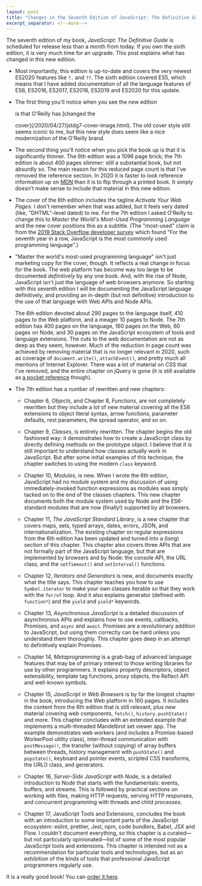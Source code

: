 ```yaml
---
layout: post
title: "Changes in the Seventh Edition of JavaScript: The Definitive Guide"
excerpt_separator: <!--more-->
---
```


The seventh edition of my book, _JavaScript: The Definitive Guide_ is
scheduled for release less than a month from today. If you own the
sixth edition, it is very much time for an upgrade. This post explains
what has changed in this new edition.

- Most importantly, this edition is up-to-date and covers the very
  newest ES2020 features like `?.` and `??`. The sixth edition covered
  ES5, which means that I have added documentation of all the language
  features of ES6, ES2016, ES2017, ES2018, ES2019 and ES2020 for this
  update.

- The first thing you'll notice when you see the new edition
  <!--more--> is that O'Reilly has [changed the
  cover](/2020/04/27/jstdg7-cover-image.html). The old cover style
  still seems iconic to me, but this new style does seem like a nice
  modernization of the O'Reilly brand.

- The second thing you'll notice when you pick the book up is that it
  is significantly thinner. The 6th edition was a 1096 page brick; the
  7th edition is about 400 pages slimmer: still a substantial book,
  but not absurdly so. The main reason for this reduced page count is
  that I've removed the reference section. In 2020 it is faster to
  look reference information up on
  [MDN](https://developer.mozilla.org) than it is to flip through a
  printed book. It simply doesn't make sense to include that material
  in this new edition.

- The cover of the 6th edition includes the tagline _Activate Your Web
  Pages_. I don't remember when that was added, but it feels very
  dated (like, "DHTML"-level dated) to me. For the 7th edition I asked
  O'Reilly to change this to _Master the World's Most-Used Programming
  Language_ and the new cover positions this as a subtitle. (The
  "most-used" claim is from the [2019 Stack Overflow developer
  survey](https://insights.stackoverflow.com/survey/2019#technology)
  which found "For the seventh year in a row, JavaScript is the most
  commonly used programming language".)

- "Master the world's most-used programming language" isn't just
  marketing copy for the cover, though. It reflects a real change in
  focus for the book. The web platform has become way too large to be
  documented _definitively_ by any one book. And, with the rise of
  Node, JavaScript isn't just the language of web browsers anymore. So
  starting with this seventh edition I will be documenting the
  JavaScript language definitively, and providing an in-depth (but not
  definitive) introduction to the use of that language with Web APIs
  and Node APIs.

  The 6th edition devoted about 290 pages to the language itself, 410
  pages to the Web platform, and a meager 10 pages to Node. The 7th
  edition has 400 pages on the language, 160 pages on the Web, 60
  pages on Node, and 30 pages on the JavaScript ecosystem of tools and
  language extensions. The cuts to the web documentation are not as
  deep as they seem, however. Much of the reduction in page count was
  achieved by removing material that is no longer relevant in 2020,
  such as coverage of `document.write()`, `attachEvent()`, and
  pretty much all mentions of Internet Explorer. There was a lot of
  material on CSS that I've removed, and the entire chapter on jQuery
  is gone (it is still available as [a pocket
  reference](https://amzn.to/2Yvae17) though).

- The 7th edition has a number of rewritten and new chapters:

  - Chapter 6, _Objects_, and Chapter 8, _Functions_, are not
    completely rewritten but they include a lot of new material
    covering all the ES6 extensions to object literal syntax, arrow
    functions, parameter defaults, rest parameters, the spread
    operator, and so on.

  - Chapter 9, _Classes_, is entirely rewritten. The chapter begins
    the old fashioned way: it demonstrates how to create a JavaScript
    class by directly defining methods on the prototype object.  I
    believe that it is still important to understand how classes
    actually work in JavaScript. But after some initial examples of
    this technique, the chapter switches to using the modern `class`
    keyword.

  - Chapter 10, _Modules_, is new. When I wrote the 6th edition,
    JavaScript had no module system and my discussion of using
    immediately-invoked function expressions as modules was simply
    tacked on to the end of the classes chapters. This new chapter
    documents both the module system used by Node and the ES6-standard
    modules that are now (finally!) supported by all browsers.

  - Chapter 11, _The JavaScript Standard Library_, is a new chapter
    that covers maps, sets, typed arrays, dates, errors, JSON, and
    internationalization. The existing chapter on regular expressions
    from the 6th edition has been updated and turned into a (long)
    section of this chapter. This chapter also covers three APIs that
    are not formally part of the JavaScript language, but that are
    implemented by browsers and by Node: the console API, the URL
    class, and the `setTimeout()` and `setInterval()` functions.

  - Chapter 12, _Iterators and Generators_ is new, and documents
    exactly what the title says. This chapter teaches you how to use
    `Symbol.iterator` to make your own classes iterable so that they
    work with the `for/of` loop. And it also explains generator
    (defined with `function*`) and the `yield` and `yield*` keywords.

  - Chapter 13, _Asynchronous JavaScript_ is a detailed discussion of
    asynchronous APIs and explains how to use events, callbacks,
    Promises, and `async` and `await`. Promises are a revolutionary
    addition to JavaScript, but using them correctly can be hard
    unless you understand them thoroughly. This chapter goes deep in
    an attempt to definitively explain Promises.

  - Chapter 14, _Metaprogramming_ is a grab-bag of advanced language
    features that may be of primary interest to those writing
    libraries for use by other programmers. It explains property
    descriptors, object extensibility, template tag functions, proxy
    objects, the Reflect API and well-known symbols.

  - Chapter 15, _JavaScript in Web Browsers_ is by far the longest
    chapter in the book, introducing the Web platform in 160 pages. It
    includes the content from the 6th edition that is still relevant,
    plus new material covering web components, `fetch()`,
    `history.pushState()` and more. This chapter concludes with an
    extended example that implements a multi-threaded Mandelbrot set
    viewer app. The example demonstrates web workers (and includes a
    Promise-based WorkerPool utility class), inter-thread
    communication with `postMessage()`, the transfer (without copying)
    of array buffers between threads, history management with
    `pushState()` and `popstate()`, keyboard and pointer events,
    scripted CSS transforms, the URL() class, and generators.

  - Chapter 16, _Server-Side JavaScript with Node_, is a detailed
    introduction to Node that starts with the fundamentals: events,
    buffers, and streams. This is followed by practical sections on
    working with files, making HTTP requests, serving HTTP
    responses, and concurrent programming with threads and child
    processes.

  - Chapter 17, JavaScript Tools and Extensions, concludes the book
    with an introduction to some important parts of the JavaScript
    ecosystem: eslint, prettier, Jest, npm, code bundlers, Babel, JSX
    and Flow. I couldn't document everything, so this chapter is a
    curated—but not particularly opinionated—list of some of the most
    popular JavaScript tools and extensions. This chapter is intended
    not as a recommendation for particular tools and technologies, but
    as an exhibition of the kinds of tools that professional
    JavaScript programmers regularly use.

It is a really good book! You can [order it here](https://amzn.to/2yn1VK8).
